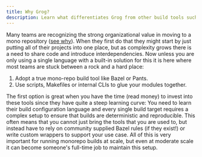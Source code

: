 ```yaml
---
title: Why Grog?
description: Learn what differentiates Grog from other build tools such as Bazel or Pants and when you should or should not use it.
---
```


Many teams are recognizing the strong organizational value in moving to a mono repository ([see why](https://monorepo.tools/)).
When they first do that they might start by just putting all of their projects into one place, but as complexity grows there is a need to share code and introduce interdependencies.
Now unless you are only using a single language with a built-in solution for this it is here where most teams are stuck between a rock and a hard place:

1. Adopt a true mono-repo build tool like Bazel or Pants.
2. Use scripts, Makefiles or internal CLIs to glue your modules together.

The first option is great when you have the time (read money) to invest into these tools since they have quite a steep learning curve:
You need to learn their build configuration language and every single build target requires a complex setup to ensure that builds are deterministic and reproducible.
This often means that you cannot just bring the tools that you are used to, but instead have to rely on community supplied Bazel rules (if they exist!) or write custom wrappers to support your use case.
All of this is very important for running monorepo builds at scale, but even at moderate scale it can become someone's full-time job to maintain this setup.
